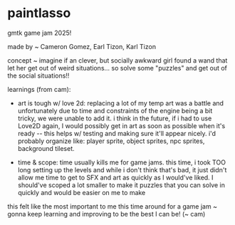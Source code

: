 # paintlasso
gmtk game jam 2025!

made by ~ Cameron Gomez, Earl Tizon, Karl Tizon

concept ~ imagine if an clever, but socially awkward girl found a wand that let her get out of weird situations... so solve some "puzzles" and get out of the social situations!!

learnings (from cam):

- art is tough w/ love 2d: replacing a lot of my temp art was a battle and unfortunately due to time and constraints of the engine being a bit tricky, we were unable to add it. i think in the future, if i had to use Love2D again, I would possibly get in art as soon as possible when it's ready -- this helps w/ testing and making sure it'll appear nicely. i'd probably organize like: player sprite, object sprites, npc sprites, background tileset.

- time & scope: time usually kills me for game jams. this time, i took TOO long setting up the levels and while i don't think that's bad, it just didn't allow me time to get to SFX and art as quickly as I would've liked. I should've scoped a lot smaller to make it puzzles that you can solve in quickly and would be easier on me to make

this felt like the most important to me this time around for a game jam ~ gonna keep learning and improving to be the best I can be! (~ cam)
